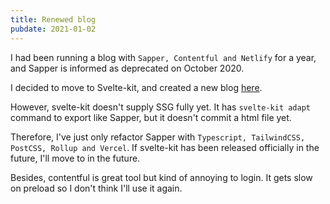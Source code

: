 ```yaml
---
title: Renewed blog
pubdate: 2021-01-02
---
```


I had been running a blog with `Sapper, Contentful and Netlify` for a year, and Sapper is informed as deprecated on October 2020.

I decided to move to Svelte-kit, and created a new blog [here](https://github.com/ulwlu/ulwlu-blog).

However, svelte-kit doesn't supply SSG fully yet. It has `svelte-kit adapt` command to export like Sapper, but it doesn't commit a html file yet.

Therefore, I've just only refactor Sapper with `Typescript, TailwindCSS, PostCSS, Rollup and Vercel`. If svelte-kit has been released officially in the future, I'll move to in the future.

Besides, contentful is great tool but kind of annoying to login. It gets slow on preload so I don't think I'll use it again.

